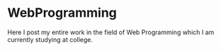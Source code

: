 # WebProgramming
Here I post my entire work in the field of Web Programming which I am currently studying at college.
